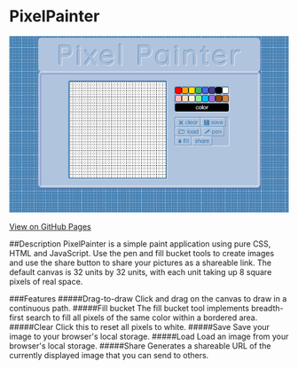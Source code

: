 PixelPainter
============
![](https://github.com/SpaceToastCoastToCoast/PixelPainter/blob/master/pp-scr1.png)

[View on GitHub Pages](https://spacetoastcoasttocoast.github.io/PixelPainter/)

##Description
PixelPainter is a simple paint application using pure CSS, HTML and JavaScript. Use the pen and fill bucket tools to create images and use the share button to share your pictures as a shareable link. The default canvas is 32 units by 32 units, with each unit taking up 8 square pixels of real space.

###Features
#####Drag-to-draw
Click and drag on the canvas to draw in a continuous path.
#####Fill bucket
The fill bucket tool implements breadth-first search to fill all pixels of the same color within a bordered area.
#####Clear
Click this to reset all pixels to white.
#####Save
Save your image to your browser's local storage.
#####Load
Load an image from your browser's local storage.
#####Share
Generates a shareable URL of the currently displayed image that you can send to others.